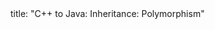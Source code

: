 <frontmatter>
title: "C++ to Java: Inheritance: Polymorphism"
</frontmatter>

<include src="navbar.md" boilerplate />

<include src="unit-inPage-asFlat.md" boilerplate />